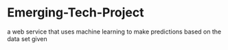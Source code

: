 # Emerging-Tech-Project
a web service that uses machine learning to make predictions based on the data set given
